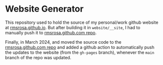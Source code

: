 # Website Generator

This repository used to hold the source of my personal/work github website at [rmsrosa.github.io](https://rmsrosa.github.io). But after building it in `website/__site`, I had to manually push it to [rmsrosa.github.com repo](https://github.com/rmsrosa/rmsrosa.github.com.git).

Finally, in March 2024, and moved the source code to the [rmsrosa.github.com repo](https://github.com/rmsrosa/rmsrosa.github.com.git) and added a github action to automatically push the updates to the website (from the `gh-pages` branch), whenever the `main` branch of the repo was updated.
